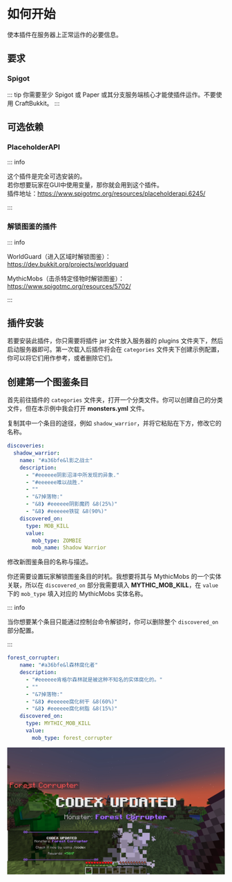 # 如何开始
使本插件在服务器上正常运作的必要信息。

## 要求

### Spigot

::: tip
你需要至少 Spigot 或 Paper 或其分支服务端核心才能使插件运作。不要使用 CraftBukkit。
:::

## 可选依赖

### PlaceholderAPI

::: info

这个插件是完全可选安装的。    
若你想要玩家在GUI中使用变量，那你就会用到这个插件。    
插件地址：https://www.spigotmc.org/resources/placeholderapi.6245/

:::

### 解锁图鉴的插件

::: info

WorldGuard（进入区域时解锁图鉴）：https://dev.bukkit.org/projects/worldguard

MythicMobs（击杀特定怪物时解锁图鉴）：https://www.spigotmc.org/resources/5702/

:::

## 插件安装

若要安装此插件，你只需要将插件 jar 文件放入服务器的 plugins 文件夹下，然后启动服务器即可。第一次载入后插件将会在 `categories` 文件夹下创建示例配置，你可以将它们用作参考，或者删除它们。

## 创建第一个图鉴条目

首先前往插件的 `categories` 文件夹，打开一个分类文件。你可以创建自己的分类文件，但在本示例中我会打开 **monsters.yml** 文件。

复制其中一个条目的途径，例如 `shadow_warrior`，并将它粘贴在下方，修改它的名称。

``` YAML
discoveries:
  shadow_warrior:
    name: "#a36bfe&l影之战士"
    description:
      - "#eeeeee阴影沼泽中所发现的异象."
      - "#eeeeee难以战胜."
      - ""
      - "&7掉落物:"
      - "&8❱ #eeeeee阴影魔药 &8(25%)"
      - "&8❱ #eeeeee铁锭 &8(90%)"
    discovered_on:
      type: MOB_KILL
      value:
        mob_type: ZOMBIE
        mob_name: Shadow Warrior
```

修改新图鉴条目的名称与描述。

你还需要设置玩家解锁图鉴条目的时机。我想要将其与 MythicMobs 的一个实体关联，所以在 `discovered_on` 部分我需要填入 **MYTHIC_MOB_KILL**，在 `value` 下的 `mob_type` 填入对应的 MythicMobs 实体名称。

::: info

当你想要某个条目只能通过控制台命令解锁时，你可以删除整个 `discovered_on` 部分配置。

:::

``` YAML
forest_corrupter:
    name: "#a36bfe&l森林腐化者"
    description:
      - "#eeeeee肯格尔森林就是被这种不知名的实体腐化的。"
      - ""
      - "&7掉落物:"
      - "&8❱ #eeeeee腐化树干 &8(60%)"
      - "&8❱ #eeeeee腐化树脂 &8(15%)"
    discovered_on:
      type: MYTHIC_MOB_KILL
      value:
        mob_type: forest_corrupter
```

![img](images/image7.png)